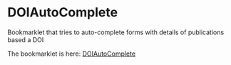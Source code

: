 # DOIAutoComplete
Bookmarklet that tries to auto-complete forms with details of publications based a DOI

The bookmarklet is here: [DOIAutoComplete](javascript:\(function\(\)\{document.body.appendChild\(document.createElement\('script'\)\).src='...';\}\)\(\);)


